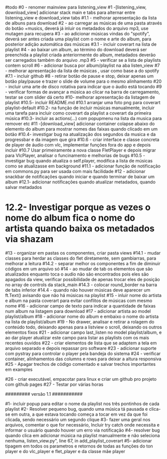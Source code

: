 #todo
#0 - renomer mainview para listening_view
#1 -[listening_view, download_view] adicionar stack main e tabs para alternar entre listening_view e download_view tabs
#1.1 - melhorar apresentação da lista de albuns para download
#2 - ao carregar as músicas de uma pasta através do botão +musics, deverá já inluir os metadados do arquivo mp3, use mutagen para recupera
#3 - ao adicionar músicas vindas do "spotify", deverá ser antes criada uma playlist com o nome e arte do album, para posterior adição automática das músicas 
#3.1 - incluir coverart na lista de playlist
#4 - ao baixar um album, ao término do download deverá ser preenchida a playlist criada anteriormente do album, metadados deverão ser carregados também do arquivo .mp3
#5 - verificar se a lista de playlists contem scroll
#6 - adicionar busca por album/playlist na aba listen_view
#7 - melhorar apresentação da lista de músicas , usar como base a do spotify
#7.1 - incluir github
#8 - retirar botão de pause e stop, deixar apenas um botão play/pause e trazer o slide de volume para o mesmo alinhamento
#20 - incluir uma arte de disco rotativa para indicar que o áudio está tocando
#9 - verificar formas de avançar a música ao clicar na barra de carregamento, testar se com slider dá certo
#10- melhorar apresentação da listagem de playlist
#10.5- incluir README.md
#10.1 arranjar uma foto png para coverart playlist-default
#10.2- na função de incluir músicas manualmente, incluir uma tarefa para incluir como coverart da playlist a coverart da primeira música
#10.3- incluir as actions(...) com popupmenu na lista da musica para remover etc
#11 -[download_view] adicionar container colapse abaixo do elemento do album para mostrar nomes das faixas quando clicado em um botão 
#10.4- investigar bug na atualização dos segundos da musica e da progressbar e da imagem que gira
#10.6 - criar interface e classe concreta de player de áudio com vlc, implementar funções fora do app e depois incluir 
#10.7 Usar primeiramente a nova classe FletPlayer e depois migrar para VlcPlayer, analisar o funcinamento e melhorias de bugs
#10.5 - investigar bug quando atualiza o self.player, modifica a lista de músicas como se atualizasse em background
#11.1 - adicionar função de notificação em commons.py para ser usada com mais facilidade
#12 - adicionar snackbar de notificações quando iniciar e quando terminar de baixar um album
#12.1- adicionar notificações quando atualizar metadados, quando salvar metadados


# 12.2- Investigar porque as vezes o nome do album fica o nome do artista quando baixa os metadados via shazam


#13 - organizar em pastas os componentes, criar pasta views
#14.1 - mudar classes para herdar as classes do flet diretamente, sem gambiarras, para melhorar a leitura
#14.2 - separar melhor os componentes a fim de diminuir códigos em um arquivo só
#14 - ao mudar de tab os elementos que são atualizados enquanto toca o audio não são encontrados pois eles são apagados da view, verificar possibilidade de apenas trocar eles de posição no array de controls da stack_main
#14.3 - colocar round_border na barra de tabs inferior
#14.4 - quando não houver músicas deve aparecer um ft.Text() avisando que não há músicas na playlist
#15 - inluir nome do artista e album na pasta coverart para evitar conflitos de músicas com mesmo nome
#16 - adicionar campo de texto para indicar a quantidade de faixas num album na listagem para download
#17 - adicionar artista ao model playlist/album
#18 - adicionar nome do album e embaixo o nome do artista na lista de playlist/album
#19 - No drawer, analisar e retirar a rolagem do conteúdo todo, deixando apenas para a listview o scroll, deixando os outros elementos fixos
#21 - adicionar campo last_listen no model playlist/album, e ao dar player atualizar este campo para listar as playlists com os mais recentes ouvidos
#22 - criar elementos de lista que se adaptem a tela em arquivo separado e depois repassar pro software
#23 - adicionar suporte com pystray para controlar o player pela bandeja do sistema
#24 - verificar container, alinhamentos das columns e rows para deixar a altura responsiva
#25 - Apagar trechos de código comentado e salvar trechos importantes em examples

#26 - criar executável, empacotar para linux e criar um github pro projeto com github pages
#27 - Testar por várias horas

######### versão 1.1 ###########

#1- incluir popup para editar o nome da playlist nos três pontinhos de cada playlist
#2- Resolver pequeno bug, quando uma música tá pausada e clica-se em outra, a que estava tocando começa a tocar em vez da que foi clicada, sendo necessário um segundo clique
#3- fazer uma geral nos arquivos, comentar o que for necessário, Incluir try catch onde necessita e informar o usuário quando houver um erro via notificação 
#4- resolver bug quando clica em adicionar música na playlist manualmente e não seleciona nenhuma, listen_view.py", line 67, in add_playlist_coverart
#5- adicionar tipagem em todos os parametros e retornos de todas as funções do ton player e do vlc_player e flet_player e da classe mãe player
